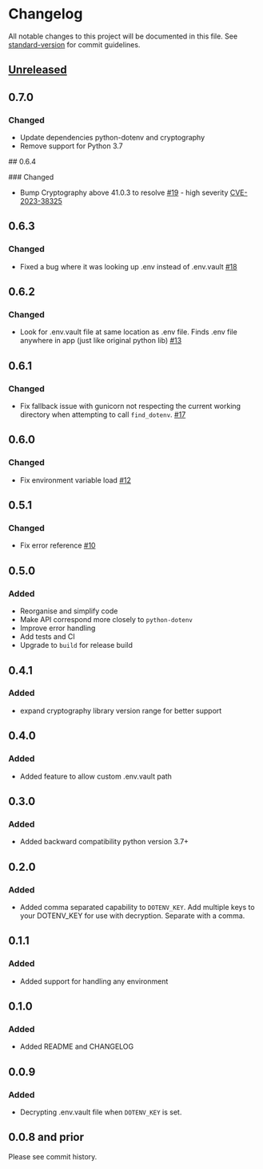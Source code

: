 # Changelog

All notable changes to this project will be documented in this file. See [standard-version](https://github.com/conventional-changelog/standard-version) for commit guidelines.

## [Unreleased](https://github.com/dotenv-org/python-dotenv-vault/compare/v0.6.4...master)

## 0.7.0
### Changed

- Update dependencies python-dotenv and cryptography
- Remove support for Python 3.7


## 0.6.4

### Changed

- Bump Cryptography above 41.0.3 to resolve [#19](https://github.com/dotenv-org/python-dotenv-vault/issues/19) - high severity [CVE-2023-38325](https://nvd.nist.gov/vuln/detail/CVE-2023-38325)

## 0.6.3

### Changed

- Fixed a bug where it was looking up .env instead of .env.vault [#18](https://github.com/dotenv-org/python-dotenv-vault/pull/18)

## 0.6.2

### Changed

- Look for .env.vault file at same location as .env file. Finds .env file anywhere in app (just like original python lib) [#13](https://github.com/dotenv-org/python-dotenv-vault/pull/13)

## 0.6.1

### Changed

- Fix fallback issue with gunicorn not respecting the current working directory when attempting to call `find_dotenv`. [#17](https://github.com/dotenv-org/python-dotenv-vault/pull/17)

## 0.6.0

### Changed

- Fix environment variable load [#12](https://github.com/dotenv-org/python-dotenv-vault/pull/12)

## 0.5.1

### Changed

- Fix error reference [#10](https://github.com/dotenv-org/python-dotenv-vault/pull/10)

## 0.5.0

### Added

- Reorganise and simplify code
- Make API correspond more closely to `python-dotenv`
- Improve error handling
- Add tests and CI
- Upgrade to `build` for release build
 
## 0.4.1

### Added

- expand cryptography library version range for better support

## 0.4.0

### Added

- Added feature to allow custom .env.vault path

## 0.3.0

### Added

- Added backward compatibility python version 3.7+

## 0.2.0

### Added

- Added comma separated capability to `DOTENV_KEY`. Add multiple keys to your DOTENV_KEY for use with decryption. Separate with a comma.

## 0.1.1

### Added

- Added support for handling any environment

## 0.1.0

### Added

- Added README and CHANGELOG

## 0.0.9

### Added

- Decrypting .env.vault file when `DOTENV_KEY` is set.

## 0.0.8 and prior

Please see commit history.

